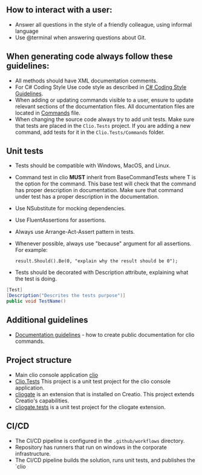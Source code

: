 ﻿## How to interact with a user:
- Answer all questions in the style of a friendly colleague, using informal language
- Use @terminal when answering questions about Git.


## When generating code always follow these guidelines:
- All methods should have XML documentation comments.
- For C# Coding Style Use code style as described in [C# Coding Style Guidelines](./.forllm/code-style.md).
- When adding or updating commands visible to a user, ensure to update relevant sections of the documentation files. All documentation files are located in [Commands](../clio/Commands.md) file.
- When changing the source code always try to add unit tests. Make sure that tests are placed in the `Clio.Tests` project. If you are adding a new command, add tests for it in the `Clio.Tests/Commands` folder.


## Unit tests
- Tests should be compatible with Windows, MacOS, and Linux.
- Command test in clio **MUST** inherit from BaseCommandTests<T> where T is the option for the command.
  This base test will check that the command has proper description in documentation.
  Make sure that command under test has a proper description in the documentation.
- Use NSubstitute for mocking dependencies.
- Use FluentAssertions for assertions.
- Always use Arrange-Act-Assert pattern in tests.
- Whenever possible, always use "because" argument for all assertions. For example:
  ```
  result.Should().Be(0, "explain why the result should be 0");
  ```

- Tests should be decorated with Description attribute, explaining what the test is doing.
 ```csharp
[Test]
[Description("Descrites the tests purpose")]
public void TestName()
 ```
## Additional guidelines
- [Documentation guidelines](./.forllm/documentation-guidelines.md) - how to create public documentation for clio commands.

## Project structure
- Main clio console application [clio](./../clio/clio.csproj)
- [Clio.Tests](./clio.tests/clio.tests.csproj) This project is a unit test project for the clio console application.
- [cliogate](./cliogate/cliogate.csproj) is an extension that is installed on Creatio. This project extends Creatio's capabilities.
- [cliogate.tests](./cliogate.tests/cliogate.tests.csproj) is a unit test project for the cliogate extension.

## CI/CD
- The CI/CD pipeline is configured in the `.github/workflows` directory.
- Repository has runners that run on windows in the corporate infrastructure.
- The CI/CD pipeline builds the solution, runs unit tests, and publishes the `clio